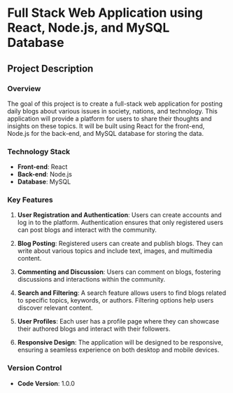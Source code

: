 # Full Stack Web Application using React, Node.js, and MySQL Database

## Project Description

### Overview
The goal of this project is to create a full-stack web application for posting daily blogs about various issues in society, nations, and technology. This application will provide a platform for users to share their thoughts and insights on these topics. It will be built using React for the front-end, Node.js for the back-end, and MySQL database for storing the data.

### Technology Stack
- **Front-end**: React
- **Back-end**: Node.js
- **Database**: MySQL

### Key Features
1. **User Registration and Authentication**: Users can create accounts and log in to the platform. Authentication ensures that only registered users can post blogs and interact with the community.

2. **Blog Posting**: Registered users can create and publish blogs. They can write about various topics and include text, images, and multimedia content.

3. **Commenting and Discussion**: Users can comment on blogs, fostering discussions and interactions within the community.

4. **Search and Filtering**: A search feature allows users to find blogs related to specific topics, keywords, or authors. Filtering options help users discover relevant content.

5. **User Profiles**: Each user has a profile page where they can showcase their authored blogs and interact with their followers.

6. **Responsive Design**: The application will be designed to be responsive, ensuring a seamless experience on both desktop and mobile devices.

### Version Control
- **Code Version**: 1.0.0

